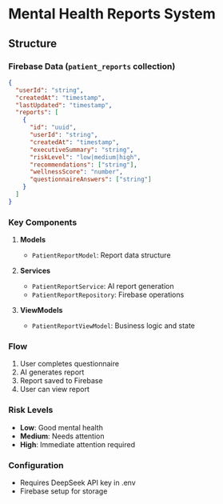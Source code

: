 # Mental Health Reports System

## Structure

### Firebase Data (`patient_reports` collection)

```json
{
  "userId": "string",
  "createdAt": "timestamp",
  "lastUpdated": "timestamp",
  "reports": [
    {
      "id": "uuid",
      "userId": "string",
      "createdAt": "timestamp",
      "executiveSummary": "string",
      "riskLevel": "low|medium|high",
      "recommendations": ["string"],
      "wellnessScore": "number",
      "questionnaireAnswers": ["string"]
    }
  ]
}
```

### Key Components

1. **Models**

   - `PatientReportModel`: Report data structure

2. **Services**

   - `PatientReportService`: AI report generation
   - `PatientReportRepository`: Firebase operations

3. **ViewModels**
   - `PatientReportViewModel`: Business logic and state

### Flow

1. User completes questionnaire
2. AI generates report
3. Report saved to Firebase
4. User can view report

### Risk Levels

- **Low**: Good mental health
- **Medium**: Needs attention
- **High**: Immediate attention required

### Configuration

- Requires DeepSeek API key in .env
- Firebase setup for storage
